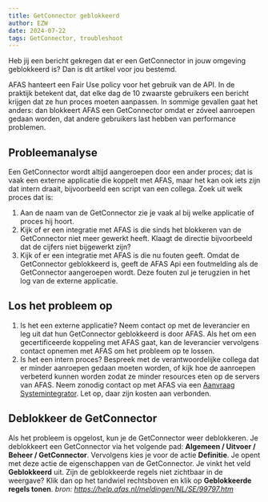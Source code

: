 ```yaml
---
title: GetConnector geblokkeerd
author: EZW
date: 2024-07-22
tags: GetConnector, troubleshoot
---
```

Heb jij een bericht gekregen dat er een GetConnector in jouw omgeving geblokkeerd is? Dan is dit artikel voor jou bestemd.

AFAS hanteert een Fair Use policy voor het gebruik van de API. In de praktijk betekent dat, dat elke dag de 10 zwaarste gebruikers een bericht krijgen dat ze hun proces moeten aanpassen.
In sommige gevallen gaat het anders: dan blokkeert AFAS een GetConnector omdat er zóveel aanroepen gedaan worden, dat andere gebruikers last hebben van performance problemen.

## Probleemanalyse

Een GetConnector wordt altijd aangeroepen door een ander proces; dat is vaak een externe applicatie die koppelt met AFAS, maar het kan ook iets zijn dat intern draait, bijvoorbeeld een script van een collega. Zoek uit welk proces dat is:
1. Aan de naam van de GetConnector zie je vaak al bij welke applicatie of proces hij hoort. 
2. Kijk of er een integratie met AFAS is die sinds het blokkeren van de GetConnector niet meer gewerkt heeft. Klaagt de directie bijvoorbeeld dat de cijfers niet bijgewerkt zijn?
3. Kijk of er een integratie met AFAS is die nu fouten geeft. Omdat de GetConnector geblokkeerd is, geeft de AFAS Api een foutmelding als de GetConnector aangeroepen wordt. Deze fouten zul je terugzien in het log van de externe applicatie.

## Los het probleem op

1. Is het een externe applicatie? Neem contact op met de leverancier en leg uit dat hun GetConnector geblokkeerd is door AFAS. Als het om een gecertificeerde koppeling met AFAS gaat, kan de leverancier vervolgens contact opnemen met AFAS om het probleem op te lossen.
2. Is het een intern proces? Bespreek met de verantwoordelijke collega dat er minder aanroepen gedaan moeten worden, of kijk hoe de aanroepen verbeterd kunnen worden zodat ze minder resources eten op de servers van AFAS. Neem zonodig contact op met AFAS via een [Aanvraag Systemintegrator](https://klant.afas.nl/systemintegrators). Let op, daar zijn kosten aan verbonden.

## Deblokkeer de GetConnector

Als het probleem is opgelost, kun je de GetConnector weer deblokkeren. Je deblokkeert een GetConnector via het volgende pad: **Algemeen / Uitvoer / Beheer / GetConnector**. Vervolgens kies je voor de actie **Definitie**. Je opent met deze actie de eigenschappen van de GetConnector. Je vinkt het veld **Geblokkeerd** uit. Zijn de geblokkeerde regels niet zichtbaar in de weergave? Klik dan op het tandwiel rechtsboven en klik op **Geblokkeerde regels tonen**.
*bron: https://help.afas.nl/meldingen/NL/SE/99797.htm*
